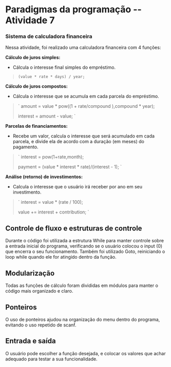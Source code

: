# Paradigmas da programação -- Atividade 7

### Sistema de calculadora financeira 
Nessa atividade, foi realizado uma calculadora financeira com 4 funções:

**Cálculo de juros simples:**
- Cálcula o interesse final simples do empréstimo. 
> ` (value * rate * days) / year; `

**Cálculo de juros compostos:**
- Cálcula o interesse que se acumula em cada parcela do empréstimo. 
> ` amount = value * pow((1 + rate/compound ),compound * year);
>
> interest = amount - value; `

**Parcelas de financiamentos:**
- Recebe um valor, calcula o interesse que será acumulado em cada parcela, e divide ela de acordo com a duração (em meses) do pagamento.
> ` interest = pow(1+rate,month);
>
> payment = (value * interest * rate)/(interest - 1); `

**Análise (retorno) de investimentos:**
- Calcula o interesse que o usuário irá receber por ano em seu investimento. 
> ` interest = value * (rate / 100);
>
> value += interest + contribution; `

## Controle de fluxo e estruturas de controle

Durante o código foi utilizada a estrutura While para manter controle sobre a entrada inicial do programa, verificando se o usuário colocou o input (0) que encerra o seu funcionamento.
Também foi utilizado Goto, reiniciando o loop while quando ele for atingido dentro da função.

## Modularização

Todas as funções de cálculo foram divididas em módulos para manter o código mais organizado e claro. 

## Ponteiros

O uso de ponteiros ajudou na organização do menu dentro do programa, evitando o uso repetido de scanf. 

## Entrada e saída 

O usuário pode escolher a função desejada, e colocar os valores que achar adequado para testar a sua funcionalidade.
